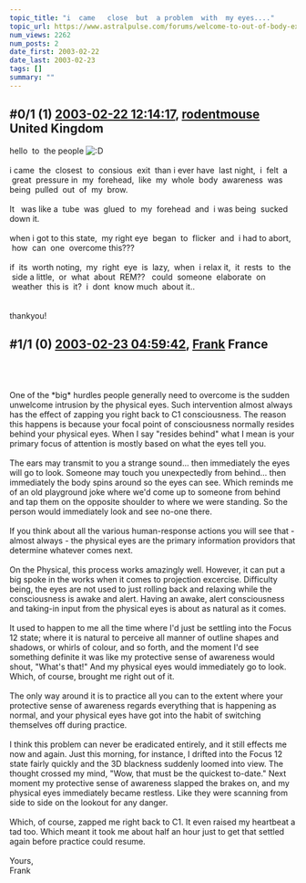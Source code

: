 ```yaml
---
topic_title: "i  came   close  but  a problem  with  my eyes...."
topic_url: https://www.astralpulse.com/forums/welcome-to-out-of-body-experiences!/i-came-close-but-a-problem-with-my-eyes
num_views: 2262
num_posts: 2
date_first: 2003-02-22
date_last: 2003-02-23
tags: []
summary: ""
---
```


## \#0/1 (1) [2003-02-22 12:14:17](https://www.astralpulse.com/forums/index.php?msg=119284), [rodentmouse](https://www.astralpulse.com/forums/profile/?u=554) United Kingdom ##
<section>
hello  to  the people
<img alt=":D" class="smiley" src="https://www.astralpulse.com/forums/Smileys/fugue/cheesy.png" title="Cheesy"/>
<br>
<br>
i came  the  closest  to  consious  exit  than i ever have  last night,  i  felt  a  great  pressure in  my  forehead,  like  my  whole  body  awareness  was being  pulled  out  of  my  brow.
<br>
<br>
It   was like a  tube  was  glued  to  my  forehead  and  i was being  sucked down it.
<br>
<br>
when i got to this state,  my right eye  began  to  flicker  and  i had to abort,  how  can  one  overcome this???
<br>
<br>
if  its  worth noting,  my  right  eye  is  lazy,  when  i relax it,  it  rests  to  the  side a little,  or  what  about  REM??   could  someone  elaborate  on  weather  this is  it?  i  dont  know much  about it..
<br>
<br>
<br>
thankyou!
<br>
</section>

## \#1/1 (0) [2003-02-23 04:59:42](https://www.astralpulse.com/forums/index.php?msg=23436), [Frank](https://www.astralpulse.com/forums/profile/?u=359) France ##
<section>
<br>
<br>
<br>
One of the *big* hurdles people generally need to overcome is the sudden unwelcome intrusion by the physical eyes. Such intervention almost always has the effect of zapping you right back to C1 consciousness. The reason this happens is because your focal point of consciousness normally resides behind your physical eyes. When I say "resides behind" what I mean is your primary focus of attention is mostly based on what the eyes tell you.
<br>
<br>
The ears may transmit to you a strange sound... then immediately the eyes will go to look. Someone may touch you unexpectedly from behind... then immediately the body spins around so the eyes can see. Which reminds me of an old playground joke where we'd come up to someone from behind and tap them on the opposite shoulder to where we were standing. So the person would immediately look and see no-one there.
<br>
<br>
If you think about all the various human-response actions you will see that - almost always - the physical eyes are the primary information providors that determine whatever comes next.
<br>
<br>
On the Physical, this process works amazingly well. However, it can put a big spoke in the works when it comes to projection excercise. Difficulty being, the eyes are not used to just rolling back and relaxing while the consciousness is awake and alert. Having an awake, alert consciousness and taking-in input from the physical eyes is about as natural as it comes.
<br>
<br>
It used to happen to me all the time where I'd just be settling into the Focus 12 state; where it is natural to perceive all manner of outline shapes and shadows, or whirls of colour, and so forth, and the moment I'd see something definite it was like my protective sense of awareness would shout, "What's that!" And my physical eyes would immediately go to look. Which, of course, brought me right out of it.
<br>
<br>
The only way around it is to practice all you can to the extent where your protective sense of awareness regards everything that is happening as normal, and your physical eyes have got into the habit of switching themselves off during practice.
<br>
<br>
I think this problem can never be eradicated entirely, and it still effects me now and again. Just this morning, for instance, I drifted into the Focus 12 state fairly quickly and the 3D blackness suddenly loomed into view. The thought crossed my mind, "Wow, that must be the quickest to-date." Next moment my protective sense of awareness slapped the brakes on, and my physical eyes immediately became restless. Like they were scanning from side to side on the lookout for any danger.
<br>
<br>
Which, of course, zapped me right back to C1. It even raised my heartbeat a tad too. Which meant it took me about half an hour just to get that settled again before practice could resume.
<br>
<br>
Yours,
<br>
Frank
<br>
<br>
<br>
<br>
</section>